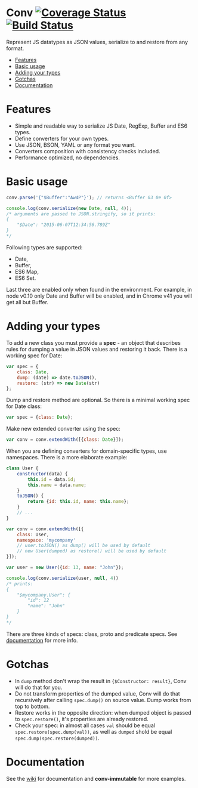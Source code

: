 # Conv [![Coverage Status](https://coveralls.io/repos/thaumant/conv/badge.svg?branch=master)](https://coveralls.io/r/thaumant/conv?branch=master) [![Build Status](https://travis-ci.org/thaumant/conv.svg?branch=master)](https://travis-ci.org/thaumant/conv)

Represent JS datatypes as JSON values, serialize to and restore from any format.

- [Features](#features)
- [Basic usage](#basic-usage)
- [Adding your types](#adding-your-types)
- [Gotchas](#gotchas)
- [Documentation](#documentation)


# Features
- Simple and readable way to serialize JS Date, RegExp, Buffer and ES6 types.
- Define converters for your own types.
- Use JSON, BSON, YAML or any format you want.
- Converters composition with consistency checks included.
- Performance optimized, no dependencies.


# Basic usage
```javascript
conv.parse('{"$Buffer":"Aw4P"}'); // returns <Buffer 03 0e 0f>

console.log(conv.serialize(new Date, null, 4));
/* arguments are passed to JSON.stringify, so it prints:
{
    "$Date": "2015-06-07T12:34:56.789Z"
}
*/
```
Following types are supported:
- Date,
- Buffer,
- ES6 Map,
- ES6 Set.

Last three are enabled only when found in the environment. For example, in node v0.10 only Date and Buffer will be enabled, and in Chrome v41 you will get all but Buffer.


# Adding your types
To add a new class you must provide a **spec** - an object that describes rules for dumping a value in JSON values and restoring it back. There is a working spec for Date:
```javascript
var spec = {
    class: Date,
    dump: (date) => date.toJSON(),
    restore: (str) => new Date(str)
};
```
Dump and restore method are optional. So there is a minimal working spec for Date class:
```javascript
var spec = {class: Date};
```
Make new extended converter using the spec:
```javascript
var conv = conv.extendWith([{class: Date}]);
```
When you are defining converters for domain-specific types, use namespaces. There is a more elaborate example:
```javascript
class User {
    constructor(data) {
        this.id = data.id;
        this.name = data.name;
    }
    toJSON() {
        return {id: this.id, name: this.name};
    }
    // ...
}

var conv = conv.extendWith([{
    class: User,
    namespace: 'mycompany'
    // user.toJSON() as dump() will be used by default
    // new User(dumped) as restore() will be used by default
}]);

var user = new User({id: 13, name: "John"});

console.log(conv.serialize(user, null, 4))
/* prints:
{
    "$mycompany.User": {
        "id": 12
        "name": "John"
    }
}
*/
```

There are three kinds of specs: class, proto and predicate specs. See [documentation](../../wiki) for more info.

# Gotchas

- In `dump` method don't wrap the result in `{$Constructor: result}`, Conv will do that for you.
- Do not transform properties of the dumped value, Conv will do that recursively after calling `spec.dump()` on source value. Dump works from top to bottom.
- Restore works in the opposite direction: when dumped object is passed to `spec.restore()`, it's properties are already restored.
- Check your spec: in almost all cases `val` should be equal `spec.restore(spec.dump(val))`, as well as `dumped` shold be equal `spec.dump(spec.restore(dumped))`.

# Documentation
See the [wiki](../../wiki) for documentation and **conv-immutable** for more examples.
